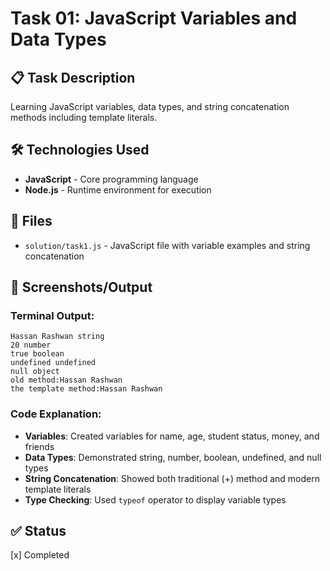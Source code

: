 # Task 01: JavaScript Variables and Data Types

## 📋 Task Description
Learning JavaScript variables, data types, and string concatenation methods including template literals.

## 🛠️ Technologies Used
- **JavaScript** - Core programming language
- **Node.js** - Runtime environment for execution

## 📁 Files
- `solution/task1.js` - JavaScript file with variable examples and string concatenation

## 📸 Screenshots/Output

### Terminal Output:
```
Hassan Rashwan string
20 number
true boolean
undefined undefined
null object
old method:Hassan Rashwan
the template method:Hassan Rashwan
```

### Code Explanation:
- **Variables**: Created variables for name, age, student status, money, and friends
- **Data Types**: Demonstrated string, number, boolean, undefined, and null types
- **String Concatenation**: Showed both traditional (+) method and modern template literals
- **Type Checking**: Used `typeof` operator to display variable types

## ✅ Status
[x] Completed
